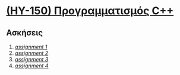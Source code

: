 # [(ΗΥ-150) Προγραμματισμός C++](https://elearn.uoc.gr/enrol/index.php?id=899)

## Ασκήσεις

1. _[assignment 1](https://github.com/keybraker/Computer-Science-Department-Wiki/tree/master/ΜΑΘΗΜΑΤΑ/ΗΥ-150/assignment%201)_
2. _[assignment 2](https://github.com/keybraker/Computer-Science-Department-Wiki/tree/master/ΜΑΘΗΜΑΤΑ/ΗΥ-150/assignment%202)_
3. _[assignment 3](https://github.com/keybraker/Computer-Science-Department-Wiki/tree/master/ΜΑΘΗΜΑΤΑ/ΗΥ-150/assignment%203)_
4. _[assignment 4](https://github.com/keybraker/Computer-Science-Department-Wiki/tree/master/ΜΑΘΗΜΑΤΑ/ΗΥ-150/assignment%203)_


